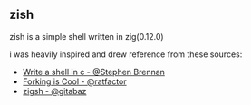 ## zish

zish is a simple shell written in zig(0.12.0)

i was heavily inspired and drew reference from these sources:

* [Write a shell in c - @Stephen Brennan](https://brennan.io/2015/01/16/write-a-shell-in-c/)
* [Forking is Cool - @ratfactor](https://ratfactor.com/zig/forking-is-cool)
* [zigsh - @gitabaz](https://github.com/gitabaz/zigsh/tree/master)
